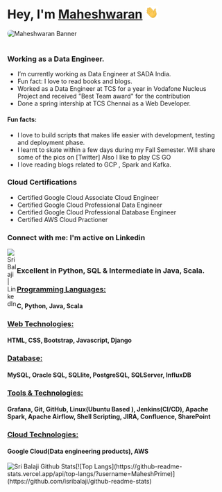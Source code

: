 <h1>Hey, I'm <a href="">Maheshwaran</a>
<img src="https://raw.githubusercontent.com/ABSphreak/ABSphreak/master/gifs/Hi.gif" width="30px">
</h1>

<img align="left" style = "border-radius: 8px;" alt="Maheshwaran Banner" src="https://media.licdn.com/dms/image/D5616AQGjTGySpxrknQ/profile-displaybackgroundimage-shrink_350_1400/0/1669563949307?e=1681344000&v=beta&t=uQgnzzHK6_iHp5E8VooO_ECPPXIC32TA97zizpGDjgI" />
<br />
<br />

### Working as a Data Engineer.
- I’m currently working as Data Engineer at SADA India.
- Fun fact: I love to read books and blogs.
- Worked as a Data Engineer at TCS for a year in Vodafone Nucleus Project and received "Best Team award" for the contribution
- Done a spring intership at TCS Chennai as a Web Developer.

#### Fun facts: 
- I love to build scripts that makes life easier with development, testing and deployment phase.
- I learnt to skate within a few days during my Fall Semester. Will share some of the pics on [Twitter] Also I like to play CS GO
- I love reading blogs related to GCP , Spark and Kafka.

### Cloud Certifications

* Certified Google Cloud Associate Cloud Engineer 
* Certified Google Cloud Professional Data Engineer
* Certified Google Cloud Professional Database Engineer
* Certified AWS Cloud Practioner


### Connect with me: I'm active on Linkedin

[<img align="left" alt="Sri Balaji | LinkedIn" width="22px" src="https://cdn-icons-png.flaticon.com/512/174/174857.png" />][linkedin]

[linkedin]: https://www.linkedin.com/in/maheshwarantk/
<br />


### Excellent in Python, SQL & Intermediate in Java, Scala.

### <ins> Programming Languages: </ins>
#### C, Python, Java, Scala

### <ins> Web Technologies: </ins>
#### HTML, CSS, Bootstrap, Javascript, Django

### <ins> Database: </ins>
#### MySQL, Oracle SQL, SQLlite, PostgreSQL, SQLServer, InfluxDB

### <ins> Tools & Technologies: </ins>
#### Grafana, Git, GitHub, Linux(Ubuntu Based ), Jenkins(CI/CD), Apache Spark, Apache Airflow, Shell Scripting, JIRA, Confluence, SharePoint

### <ins> Cloud Technologies: </ins>
#### Google Cloud(Data engineering products), AWS

<img alt="Sri Balaji Github Stats" align = "left" src="https://github-readme-stats.vercel.app/api?username=MaheshPrime&show_icons=true&hide_border=false" />
[![Top Langs](https://github-readme-stats.vercel.app/api/top-langs/?username=MaheshPrime)](https://github.com/isribalaji/github-readme-stats)